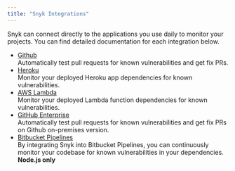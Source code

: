 ```yaml
---
title: "Snyk Integrations"
---
```


Snyk can connect directly to the applications you use daily to monitor your projects. You can find detailed documentation for each integration below.

<ul class="list--underlined">
  <li><a class="h5" href="/docs/github">Github</a><br/>Automatically test pull requests for known vulnerabilities and get fix PRs.</li>
  <li><a class="h5" href="/docs/heroku">Heroku</a><br/>Monitor your deployed Heroku app dependencies for known vulnerabilities.</li>
  <li><a class="h5" href="/docs/aws-lambda">AWS Lambda</a><br/>Monitor your deployed Lambda function dependencies for known vulnerabilities.</li>
  <li><a class="h5" href="/docs/snyk-broker">GitHub Enterprise</a><br/>Automatically test pull requests for known vulnerabilities and get fix PRs on Github on-premises version.</li>
  <li><a class="h5" href="/docs/bitbucket">Bitbucket Pipelines</a><br/>By integrating Snyk into Bitbucket Pipelines, you can continuously monitor your codebase for known vulnerabilities in your dependencies. <strong>Node.js only</strong></li>
</ul>